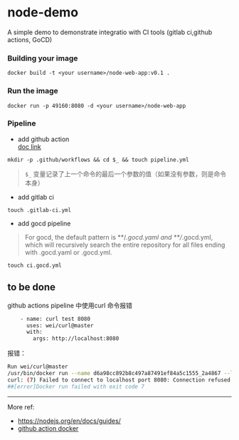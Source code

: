 # node-demo
A simple demo to demonstrate integratio with CI tools (gitlab ci,github actions, GoCD)


### Building your image
`docker build -t <your username>/node-web-app:v0.1 .`

### Run the image
`docker run -p 49160:8080 -d <your username>/node-web-app`

### Pipeline

- add github action   
[doc link](https://help.github.com/cn/actions/automating-your-workflow-with-github-actions/workflow-syntax-for-github-actions#usage-limits)

`mkdir -p .github/workflows && cd $_ && touch pipeline.yml`
> `$_` 变量记录了上一个命令的最后一个参数的值（如果没有参数，则是命令本身）


- add gitlab ci

`touch .gitlab-ci.yml`

- add gocd pipeline
>For gocd, the default pattern is **/*.gocd.yaml and **/*.gocd.yml, which will recursively search the entire repository for all files ending with .gocd.yaml or .gocd.yml.

`touch ci.gocd.yml`

## to be done

github actions pipeline 中使用curl 命令报错
```bash
    - name: curl test 8080
      uses: wei/curl@master
      with:
        args: http://localhost:8080
```

报错：
```bash
Run wei/curl@master
/usr/bin/docker run --name d6a98cc892b8c497a87491ef84a5c1555_2a4867 --label 10865d --workdir /github/workspace --rm -e INPUT_ARGS -e HOME -e GITHUB_REF -e GITHUB_SHA -e GITHUB_REPOSITORY -e GITHUB_ACTOR -e GITHUB_WORKFLOW -e GITHUB_HEAD_REF -e GITHUB_BASE_REF -e GITHUB_EVENT_NAME -e GITHUB_WORKSPACE -e GITHUB_ACTION -e GITHUB_EVENT_PATH -e RUNNER_OS -e RUNNER_TOOL_CACHE -e RUNNER_TEMP -e RUNNER_WORKSPACE -e ACTIONS_RUNTIME_URL -e ACTIONS_RUNTIME_TOKEN -e GITHUB_ACTIONS=true -v "/var/run/docker.sock":"/var/run/docker.sock" -v "/home/runner/work/_temp/_github_home":"/github/home" -v "/home/runner/work/_temp/_github_workflow":"/github/workflow" -v "/home/runner/work/node-demo/node-demo":"/github/workspace" 10865d:6a98cc892b8c497a87491ef84a5c1555 http://localhost:8080
curl: (7) Failed to connect to localhost port 8080: Connection refused
##[error]Docker run failed with exit code 7
```

---

More ref:
- https://nodejs.org/en/docs/guides/
- [github action docker](https://help.github.com/cn/actions/automating-your-workflow-with-github-actions/creating-a-docker-container-action)
